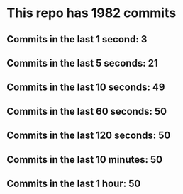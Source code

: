 # This repo has 1982 commits

## Commits in the last 1 second: 3
## Commits in the last 5 seconds: 21
## Commits in the last 10 seconds: 49
## Commits in the last 60 seconds: 50
## Commits in the last 120 seconds: 50
## Commits in the last 10 minutes: 50
## Commits in the last 1 hour: 50
